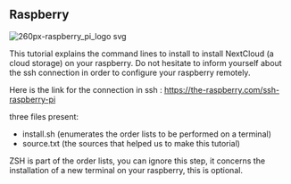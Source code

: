 ## Raspberry
![260px-raspberry_pi_logo svg](https://user-images.githubusercontent.com/35256402/49666544-b8d78c00-fa58-11e8-8fdf-1dba01effdcc.png)

This tutorial explains the command lines to install to install NextCloud (a cloud storage) on your raspberry.
Do not hesitate to inform yourself about the ssh connection in order to configure your raspberry remotely.

Here is the link for the connection in ssh : https://the-raspberry.com/ssh-raspberry-pi

three files present:
- install.sh (enumerates the order lists to be performed on a terminal)
- source.txt (the sources that helped us to make this tutorial)

ZSH is part of the order lists, you can ignore this step, it concerns the installation of a new terminal on your raspberry, this is optional.
